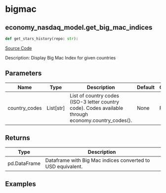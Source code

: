 # bigmac

## economy_nasdaq_model.get_big_mac_indices

```python
def get_stars_history(repo: str):
```
[Source Code](https://github.com/OpenBB-finance/OpenBBTerminal/tree/main/openbb_terminal/decorators.py#L165)

Description: Display Big Mac Index for given countries

## Parameters

| Name | Type | Description | Default | Optional |
| ---- | ---- | ----------- | ------- | -------- |
| country_codes | List[str] | List of country codes (ISO-3 letter country code). Codes available through economy.country_codes(). | None | False |

## Returns

| Type | Description |
| ---- | ----------- |
| pd.DataFrame | Dataframe with Big Mac indices converted to USD equivalent. |

## Examples

